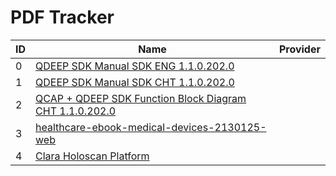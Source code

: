 # PDF Tracker
|ID|Name|Provider|
|-|-|-|
|0|[QDEEP SDK Manual SDK ENG 1.1.0.202.0][0]||
|1|[QDEEP SDK Manual SDK CHT 1.1.0.202.0][1]||
|2|[QCAP + QDEEP SDK Function Block Diagram CHT 1.1.0.202.0][2]||
|3|[healthcare-ebook-medical-devices-2130125-web][3]||
|4|[Clara Holoscan Platform][4]||

[0]: ./doc-00000.pdf
[1]: ./doc-00001.pdf
[2]: ./doc-00002.pdf
[3]: ./doc-00003.pdf
[4]: ./doc-00004.pdf
